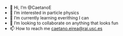 - 👋 Hi, I’m @CaetanoE
- 👀 I’m interested in particle physics
- 🌱 I’m currently learning everithing I can
- 💞️ I’m looking to collaborate on anything that looks fun
- 📫 How to reach me caetano.eirea@rai.usc.es

<!---
CaetanoE/CaetanoE is a ✨ special ✨ repository because its `README.md` (this file) appears on your GitHub profile.
You can click the Preview link to take a look at your changes.
--->
